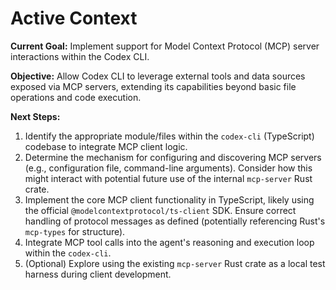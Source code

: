 # Active Context

**Current Goal:** Implement support for Model Context Protocol (MCP) server interactions within the Codex CLI.

**Objective:** Allow Codex CLI to leverage external tools and data sources exposed via MCP servers, extending its capabilities beyond basic file operations and code execution.

**Next Steps:**
1.  Identify the appropriate module/files within the `codex-cli` (TypeScript) codebase to integrate MCP client logic.
2.  Determine the mechanism for configuring and discovering MCP servers (e.g., configuration file, command-line arguments). Consider how this might interact with potential future use of the internal `mcp-server` Rust crate.
3.  Implement the core MCP client functionality in TypeScript, likely using the official `@modelcontextprotocol/ts-client` SDK. Ensure correct handling of protocol messages as defined (potentially referencing Rust's `mcp-types` for structure).
4.  Integrate MCP tool calls into the agent's reasoning and execution loop within the `codex-cli`.
5.  (Optional) Explore using the existing `mcp-server` Rust crate as a local test harness during client development.